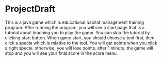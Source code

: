 # ProjectDraft
This is a java game which is educational habitat management training program. 
After running the program, you will see a start page that is a tutorial about 
teaching you to play the game. You can skip the tutorial by clicking start button. 
When game start, you should choose a tool first, then click a specie which is 
relative to the tool. You will get points when you click a right specie, 
otherwise, you will lose points. after 1 minute, the game will stop and you will 
see your final score in the score menu.

